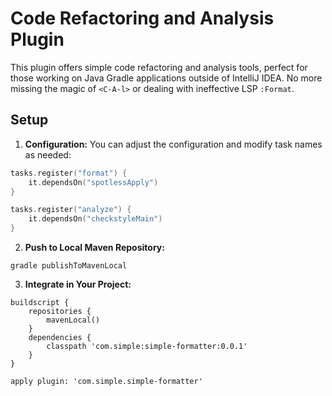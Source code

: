 # Code Refactoring and Analysis Plugin

This plugin offers simple code refactoring and analysis tools, perfect for those working on Java Gradle applications outside of IntelliJ IDEA. No more missing the magic of `<C-A-l>` or dealing with ineffective LSP `:Format`.

## Setup

1. **Configuration:** You can adjust the configuration and modify task names as needed:
```kotlin
tasks.register("format") {
    it.dependsOn("spotlessApply")
}

tasks.register("analyze") {
    it.dependsOn("checkstyleMain")
}
```

2. **Push to Local Maven Repository:**

`gradle publishToMavenLocal`

3. **Integrate in Your Project:**
```
buildscript {
    repositories {
        mavenLocal()        
    }
    dependencies {
        classpath 'com.simple:simple-formatter:0.0.1'
    }
}

apply plugin: 'com.simple.simple-formatter'

```
